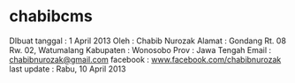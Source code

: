 chabibcms
=========

DIbuat 
tanggal     : 1 April 2013
Oleh        : Chabib Nurozak
Alamat      : Gondang Rt. 08 Rw. 02, Watumalang
Kabupaten   : Wonosobo
Prov        : Jawa Tengah
Email       : chabibnurozak@gmail.com
facebook    : www.facebook.com/chabibnurozak
last update : Rabu, 10 April 2013
